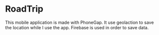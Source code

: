 # RoadTrip

This mobile application is made with PhoneGap. It use geolaction to save the location while I use the app. Firebase is used in order to save data. 


 

